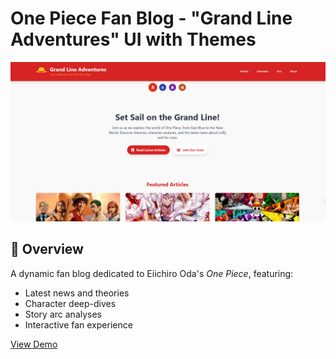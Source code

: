 # One Piece Fan Blog - "Grand Line Adventures" UI with Themes

![Website Banner](assets/img/screenshot.png)

## 🌊 Overview

A dynamic fan blog dedicated to Eiichiro Oda's _One Piece_, featuring:

- Latest news and theories
- Character deep-dives
- Story arc analyses
- Interactive fan experience

[View Demo](https://vsincar.github.io/OPBlogWebsite/)
